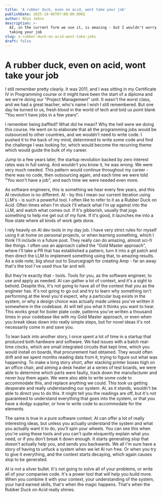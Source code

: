 ```yaml
---
title: 'A rubber duck, even on acid, wont take your job'
publishDate: 2025-10-06T07:00:00.000Z
author: Rhys Johns
description: >-
  AI, in the current form we use it, is amazing - but I wouldn't worry about it
  taking your job
slug: a-rubber-duck-on-acid-wont-take-jobs
draft: false
---
```


# A rubber duck, even on acid, wont take your job

I still remember pretty clearly. It was 2011, and I was sitting in my Certificate IV in Programming course or it might have been the start of a diploma and we we're doing our "Project Management" unit. It wasn't the worst class, and we had a great teacher, who's name I wish I still remembered. But one day he turned to us, fresh blood in the world of tech and told us point blank "You won't have jobs in a few years".

I remember being baffled? What did he mean? Why the hell were we doing this course. He went on to elaborate that all the programming jobs would be outsourced to other countries, and we wouldn't need to write code. I pushed it to the back of my mind, determined to write some code and find the challenge I was looking for, which would become the recurring theme which would guide the bulk of my career.

Jump to a few years later, the startup revolution backed by zero interest rates was in full swing. And wouldn't you know it, he was wrong. We were very much needed. This pattern would continue throughout my career - there was no code, then outsourcing again, and each time we were told "You won't have a job", and each time we were needed even more.

As software engineers, this is something we hear every few years, and this AI revolution is no different. AI - by this I mean our current iteration using LLM's - is such a powerful tool. I often like to refer to it as a Rubber Duck on Acid. Often times when I'm stuck I'll whack what I'm up against into the LLM, and watch what comes out. If it's gibberish, usually that jogs something to help me get out of my funk. If it's good, it launches me into a flow state where all kinds of work gets done.

I rely heavily on AI dev tools in my day job. I have very strict rules for myself using it at home on personal projects, or when learning something, which I think I'll include in a future post. They really can do amazing, almost sci-fi like things. I often use an approach called the "Gold Master approach", where I'll take a PR that has established a pattern, turn it into a git patch and then direct the LLM to implement something using that, to amazing results. As a side note, big shout out to Sourcegraph for creating Amp - far an away that's the tool I've used thus far and will.

But they're exactly that - tools. Tools for you, as the software engineer, to use and apply as needed. AI can gather a lot of context, and it's a sight to behold. Despite this, It's not going to have all of the context that you as the engineer has. It's not going to go out and try to learn why something isn't performing at the level you'd expect, why a particular bug exists in the system, or why a design choice was actually made unless you've written it somewhere in the codebase. AI will tell you what it thinks you want to hear. This works great for boiler plate code, patterns you've written a thousand times in your codebase like with my Gold Master approach, or even when you break ideas down into really simple steps, but for novel ideas it's not necessarily come in and save you.

To lean back into another story, I once spent a lot of time in a startup that produced both hardware and software. We had issues with a batch real-time clocks, which are small integrated circuits that kept time, which you would install on boards, that procurement had obtained. They would often drift and we spent months reading data from it, trying to figure out what was happening. To make a long story short, after stacking printer boxes high on an office chair, and aiming a desk heater at a series of test boards, we were able to determine which parts were faulty, track down the manufacturer and never buy them again. We were also able to write some code to accommodate this, and replace anything we could. This took us getting desperate and really understanding our system. AI, as it stands, wouldn't be able to direct you to do this. It might tell you the readings are off, but it's not guaranteed to understand everything that goes into the system, or that you have a dodgy supplier, or how to write code to accommodate for the elements.

The same is true in a pure software context. AI can offer a lot of really interesting ideas, but unless you actually understand the system and what you actually want it to do, you'll spin your wheels. You can see this when you're using these tools and you can't quite eloquently explain what you need, or if you don't break it down enough. It starts generating slop that doesn't actually help you, and sends you backwards. We all I'm sure have a story of having to unfuck a system when we let AI run free. Or when you try to give it everything, and the context starts decaying, which again causes slop to be generated.

AI is not a silver bullet. It's not going to solve all of your problems, or write all of your companies code. It's a power tool that will help you build more. When you combine it with your context, your understanding of the system, your hard earned skills, that's when the magic happens. That's when the Rubber Duck on Acid really shines.
